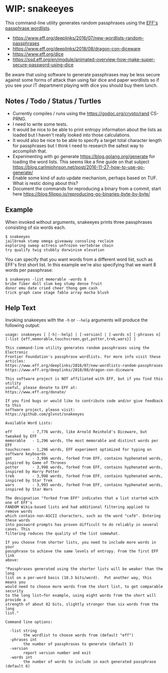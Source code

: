 # WIP: snakeeyes

This command-line utility generates random passphrases using the [EFF's passphrase wordlists](https://www.eff.org/deeplinks/2016/07/new-wordlists-random-passphrases).

* <https://www.eff.org/deeplinks/2016/07/new-wordlists-random-passphrases>
* <https://www.eff.org/deeplinks/2018/08/dragon-con-diceware>
* <https://www.eff.org/dice>
* <https://ssd.eff.org/en/module/animated-overview-how-make-super-secure-password-using-dice>

Be aware that using software to generate passphrases may be less secure against some forms of attack than using fair dice and paper wordlists so if you see your IT department playing with dice you should buy them lunch.

## Notes / Todo / Status / Turtles

* Currently compiles / runs using the <https://godoc.org/crypto/rand> CS-PRNG.
* I need to write some tests.
* It would be nice to be able to print entropy information about the lists as loaded but I haven't really looked into those calculations.
* It would also be nice to be able to specify a target total character length for passphrases but I think I need to research the safest way to accomplish that.
* Experimenting with go generate <https://blog.golang.org/generate> for loading the word lists. This seems like a fine guide on that subject <https://blog.carlmjohnson.net/post/2016-11-27-how-to-use-go-generate/>
* Enable some kind of auto update mechanism, perhaps based on TUF. What is restic doing about this?
* Document the commands for reproducing a binary from a commit, start here <https://blog.filippo.io/reproducing-go-binaries-byte-by-byte/>

## Example

When invoked without arguments, snakeeyes prints three passphrases consisting of six words each.

```
$ snakeeyes
jailbreak stump omega giveaway consoling reclaim
exploring sweep actress unfrozen vertebrae chain
try qualify twig stubbly darwinism elevation
```

You can specify that you want words from a different word list, such as EFF's first short list. In this example we're also specifying that we want 8 words per passphrase:

```
$ snakeeyes -list memorable -words 8
bribe fiber doll slum keg stump dense fruit
donor emu date cried cheer thong gem cash
trick graph cane stage fable array mocha blush
```


## Help Text

Invoking snakeeyes with the `-h` or `--help` arguments will produce the following output:

```
usage: snakeeyes [ [-h|--help] | [-version] | [-words n] [-phrases n] [-list {eff,memorable,touchscreen,got,potter,trek,wars}] ]

This command-line utility generates random passphrases using the Electronic
Frontier Foundation's passphrase wordlists. For more info visit these articles:
https://www.eff.org/deeplinks/2016/07/new-wordlists-random-passphrases
https://www.eff.org/deeplinks/2018/08/dragon-con-diceware

This software project is NOT affiliated with EFF, but if you find this utility
useful, please donate to EFF at:
https://www.eff.org/donate/

If you find bugs or would like to contribute code and/or give feedback to this
software project, please visit:
https://github.com/glvnst/snakeeyes

Available Word Lists:

eff         - 7,776 words, like Arnold Reinhold's Diceware, but tweaked by EFF
memorable   - 1,296 words, the most memorable and distinct words per EFF
touchscreen - 1,296 words, EFF experiment optimized for typing on software keyboards
got         - 3,996 words, forked from EFF, contains hyphenated words, inspired by Game of Thrones
potter      - 3,998 words, forked from EFF, contains hyphenated words, inspired by Harry Potter
trek        - 3,998 words, forked from EFF, contains hyphenated words, inspired by Star Trek
wars        - 3,993 words, forked from EFF, contains hyphenated words, inspired by Star Wars

The designation "forked from EFF" indicates that a list started with one of EFF's
FANDOM Wikia-based lists and had additional filtering applied to remove words
which contain non-ASCII characters, such as the word "café". Entering these words
into password prompts has proven difficult to do reliably in several cases. This
filtering reduces the quality of the list somewhat.

If you choose from shorter lists, you need to include more words in your
passphrase to achieve the same levels of entropy. From the first EFF link
above:

"Passphrases generated using the shorter lists will be weaker than the long
list on a per-word basis (10.3 bits/word).  Put another way, this means you
would need to choose more words from the short list, to get comparable security
to the long list—for example, using eight words from the short will provide a
strength of about 82 bits, slightly stronger than six words from the long
list."

Command line options:

  -list string
    	the wordlist to choose words from (default "eff")
  -phrases int
    	the number of passphrases to generate (default 3)
  -version
    	report version number and exit
  -words int
    	the number of words to include in each generated passphrase (default 6)
```